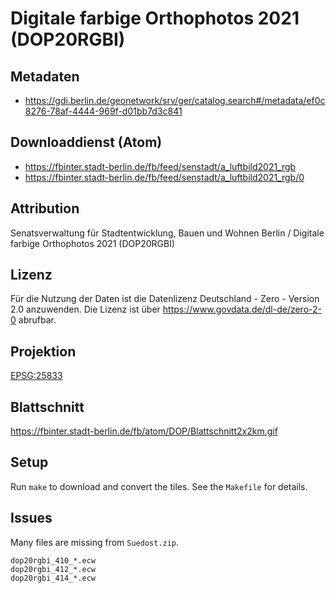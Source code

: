 Digitale farbige Orthophotos 2021 (DOP20RGBI)
=============================================

## Metadaten

* https://gdi.berlin.de/geonetwork/srv/ger/catalog.search#/metadata/ef0c8276-78af-4444-969f-d01bb7d3c841

## Downloaddienst (Atom)

* https://fbinter.stadt-berlin.de/fb/feed/senstadt/a_luftbild2021_rgb
* https://fbinter.stadt-berlin.de/fb/feed/senstadt/a_luftbild2021_rgb/0

## Attribution

Senatsverwaltung für Stadtentwicklung, Bauen und Wohnen Berlin / Digitale farbige Orthophotos 2021 (DOP20RGBI)

## Lizenz

Für die Nutzung der Daten ist die Datenlizenz Deutschland - Zero - Version 2.0 anzuwenden.
Die Lizenz ist über https://www.govdata.de/dl-de/zero-2-0 abrufbar.

## Projektion

[EPSG:25833](http://spatialreference.org/ref/epsg/25833/)

## Blattschnitt

https://fbinter.stadt-berlin.de/fb/atom/DOP/Blattschnitt2x2km.gif

## Setup

Run `make` to download and convert the tiles. See the `Makefile` for details.

Issues
------

Many files are missing from `Suedost.zip`.

```
dop20rgbi_410_*.ecw
dop20rgbi_412_*.ecw
dop20rgbi_414_*.ecw
```
